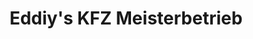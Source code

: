---
title: "Eddiy's KFZ Meisterbetrieb"
url: /bruchmuehlbach-miesau/eddiys-kfz-meisterbetrieb/
shop: Reifen
---
